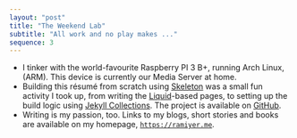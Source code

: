 ```yaml
---
layout: "post"
title: "The Weekend Lab"
subtitle: "All work and no play makes ..."
sequence: 3
---
```


- I tinker with the world-favourite Raspberry PI 3 B+, running Arch Linux, (<span class='small-caps'>ARM</span>). This device is currently our Media Server at home.
- Building this résumé from scratch using [Skeleton](https://github.com/bradfordlynch/Skeleton-framework-jekyll) was a small fun activity I took up, from writing the [Liquid](https://jekyllrb.com/docs/liquid/)-based pages, to setting up the build logic using [Jekyll Collections](https://jekyllrb.com/docs/collections/). The project is available on [GitHub](https://github.com/theramiyer/human-resume/).
- Writing is my passion, too. Links to my blogs, short stories and books are available on my homepage, [`https://ramiyer.me`](https://ramiyer.me).
